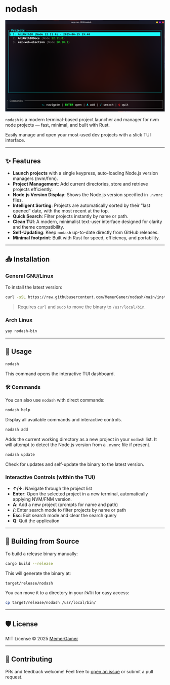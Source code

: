 # nodash

![demo.png](demo.png)

`nodash` is a modern terminal-based project launcher and manager for nvm node projects — fast, minimal, and built with Rust.

Easily manage and open your most-used dev projects with a slick TUI interface.

---

## ✨ Features

- **Launch projects** with a single keypress, auto-loading Node.js version managers (nvm/fnm).
- **Project Management**: Add current directories, store and retrieve projects efficiently.
- **Node.js Version Display**: Shows the Node.js version specified in `.nvmrc` files.
- **Intelligent Sorting**: Projects are automatically sorted by their "last opened" date, with the most recent at the top.
- **Quick Search**: Filter projects instantly by name or path.
- **Clean TUI**: A modern, minimalist text-user interface designed for clarity and theme compatibility.
- **Self-Updating**: Keep `nodash` up-to-date directly from GitHub releases.
- **Minimal footprint**: Built with Rust for speed, efficiency, and portability.

---

## 📥 Installation

### General GNU/Linux

To install the latest version:

```bash
curl -sSL https://raw.githubusercontent.com/MemerGamer/nodash/main/install.sh | bash
```

> Requires `curl` and `sudo` to move the binary to `/usr/local/bin`.

### Arch Linux

```bash
yay nodash-bin
```

---

## 🚀 Usage

```bash
nodash
```

This command opens the interactive TUI dashboard.

### 🛠 Commands

You can also use `nodash` with direct commands:

```bash
nodash help
```

Display all available commands and interactive controls.

```bash
nodash add
```

Adds the current working directory as a new project in your `nodash` list. It will attempt to detect the Node.js version from a `.nvmrc` file if present.

```bash
nodash update
```

Check for updates and self-update the binary to the latest version.

### Interactive Controls (within the TUI)

- **↑/↓**: Navigate through the project list
- **Enter**: Open the selected project in a new terminal, automatically applying NVM/FNM version.
- **A**: Add a new project (prompts for name and path)
- **/**: Enter search mode to filter projects by name or path
- **Esc**: Exit search mode and clear the search query
- **Q**: Quit the application

---

## 🔧 Building from Source

To build a release binary manually:

```bash
cargo build --release
```

This will generate the binary at:

```bash
target/release/nodash
```

You can move it to a directory in your `PATH` for easy access:

```bash
cp target/release/nodash /usr/local/bin/
```

---

## 🛡 License

MIT License © 2025 [MemerGamer](https://github.com/MemerGamer)

---

## 🙌 Contributing

PRs and feedback welcome! Feel free to [open an issue](https://github.com/MemerGamer/nodash/issues) or submit a pull request.
